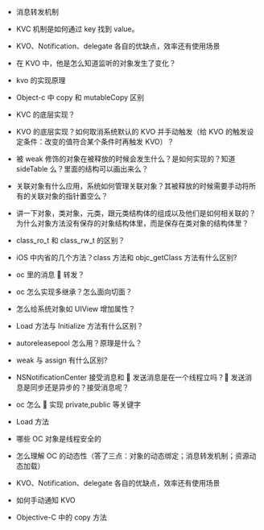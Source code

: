 - 消息转发机制
- KVC 机制是如何通过 key 找到 value。
- KVO、Notification、delegate 各自的优缺点，效率还有使用场景
- 在 KVO 中，他是怎么知道监听的对象发生了变化？
- kvo 的实现原理
- Object-c 中 copy 和 mutableCopy 区别
- KVC 的底层实现？

- KVO 的底层实现？如何取消系统默认的 KVO 并手动触发（给 KVO 的触发设定条件：改变的值符合某个条件时再触发 KVO）？

- 被 weak 修饰的对象在被释放的时候会发生什么？是如何实现的？知道 sideTable 么？里面的结构可以画出来么？

- 关联对象有什么应用，系统如何管理关联对象？其被释放的时候需要手动将所有的关联对象的指针置空么？

- 讲一下对象，类对象，元类，跟元类结构体的组成以及他们是如何相关联的？为什么对象方法没有保存的对象结构体里，而是保存在类对象的结构体里？

- class_ro_t 和 class_rw_t 的区别？

- iOS 中内省的几个方法？class 方法和 objc_getClass 方法有什么区别?
- oc 里的消息  转发？
- oc 怎么实现多继承？怎么面向切面？
- 怎么给系统对象如 UIView 增加属性？
- Load 方法与 Initialize 方法有什么区别？
- autoreleasepool 怎么用？原理是什么？
- weak 与 assign 有什么区别?
- NSNotificationCenter 接受消息和  发送消息是在一个线程立吗？ 发送消息是同步还是异步的？接受消息呢？
- oc 怎么  实现 private,public 等关键字
- Load 方法
- 哪些 OC 对象是线程安全的
- 怎么理解 OC 的动态性（答了三点：对象的动态绑定；消息转发机制；资源动态加载）
- KVO、Notification、delegate 各自的优缺点，效率还有使用场景
- 如何手动通知 KVO
- Objective-C 中的 copy 方法
